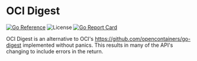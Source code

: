 # OCI Digest

[![Go Reference](https://pkg.go.dev/badge/github.com/sudo-bmitch/oci-digest.svg)](https://pkg.go.dev/github.com/sudo-bmitch/oci-digest)
![License](https://img.shields.io/github/license/sudo-bmitch/oci-digest)
[![Go Report Card](https://goreportcard.com/badge/github.com/sudo-bmitch/oci-digest)](https://goreportcard.com/report/github.com/sudo-bmitch/oci-digest)

OCI Digest is an alternative to OCI's <https://github.com/opencontainers/go-digest> implemented without panics.
This results in many of the API's changing to include errors in the return.
